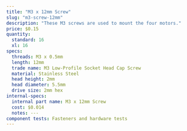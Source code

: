 ```yaml
---
title: "M3 x 12mm Screw"
slug: "m3-screw-12mm"
description: "These M3 screws are used to mount the four motors."
price: $0.15
quantity:
  standard: 16
  xl: 16
specs:
  threads: M3 x 0.5mm
  length: 12mm
  trade name: M3 Low-Profile Socket Head Cap Screw
  material: Stainless Steel
  head height: 2mm
  head diameter: 5.5mm
  drive size: 2mm hex
internal-specs:
  internal part name: M3 x 12mm Screw
  cost: $0.014
  notes: ---
component tests: Fasteners and hardware tests
---
```


